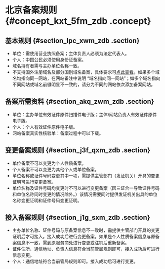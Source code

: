 # 北京备案规则 {#concept_kxt_5fm_zdb .concept}

## 基本规则 {#section_lpc_xwm_zdb .section}

-   单位：需使用营业执照备案；主体负责人必须为法定代表人。
-   个人：中国公民必须使用身份证备案。
-   域名持有者需与主办单位名称一致。
-   不支持国外注册域名及部分国别域名备案，具体要求可[点此查看](https://help.aliyun.com/knowledge_detail/36905.html)。如果多个域名均指向同一网站，在网站备注中说明 “域名指向同一网站”；如多个域名指向不同网站或域名前缀明显不一致的，请分为不同的网站依次添加备案网站。

## 备案所需资料 {#section_akq_zwm_zdb .section}

-   单位：主办单位有效证件原件扫描件电子版；主体/网站负责人有效证件原件电子版。
-   个人：个人有效证件原件电子版。
-   网站备案真实性核验单：备案过程中可以下载。

## 变更备案规则 {#section_j3f_qxm_zdb .section}

-   单位备案不可以变更为个人性质备案。
-   个人备案不可以变更为其他个人或单位备案。
-   单位名称或证件号码变更其中一项，需提供主管部门（发证机关）开具的变更证明可进行变更备案。
-   单位名称及证件号码均变更时不可以进行变更备案（因三证合一导致证件号码和单位名称同时变更的情况除外。）该情况需要同时提供发证机关出具的单位名称变更证明和证件号码变更证明。

## 接入备案规则 {#section_j1g_sxm_zdb .section}

-   主办单位名称、证件号码与原备案信息不一致时，需提供主管部门开具的变更证明后才可接入。接入成功后进行变更备案。如果是个人性质备案信息与原备案信息不一致，需到原服务商处进行变更或注销后重新备案。
-   证件住所、通信地址、负责人信息符合当前管局规则即可，接入成功后可进行信息变更。
-   个人：通信地址符合当前管局规则即可。接入成功后可进行变更。

